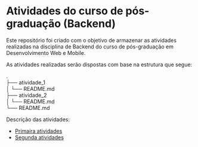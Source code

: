 # Atividades do curso de pós-graduação (Backend)

Este repositório foi criado com o objetivo de armazenar as atividades realizadas na disciplina de Backend do curso de pós-graduação em Desenvolvimento Web e Mobile.

As atividades realizadas serão dispostas com base na estrutura que segue:

.                       <br />
├── atividade_1         <br />
│   └── README.md       <br />
├── atividade_2         <br />
│   └── README.md       <br />
└── README.md           <br />

Descrição das atividades:
* [Primaira atividades](atividade_1/README.md)
* [Segunda atividades](atividade_2/README.md)